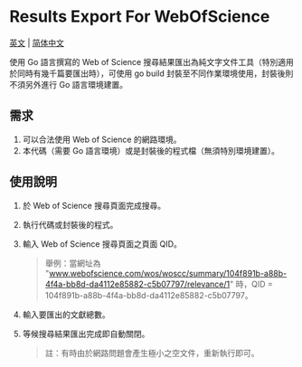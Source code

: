 # Results Export For WebOfScience
[英文](README.md) | [简体中文](README_zhCN.md)

使用 Go 語言撰寫的 Web of Science 搜尋結果匯出為純文字文件工具（特別適用於同時有幾千篇要匯出時），可使用 go build 封裝至不同作業環境使用，封裝後則不須另外進行 Go 語言環境建置。

## 需求

1. 可以合法使用 Web of Science 的網路環境。
2. 本代碼（需要 Go 語言環境）或是封裝後的程式檔（無須特別環境建置）。

## 使用說明

1. 於 Web of Science 搜尋頁面完成搜尋。

2. 執行代碼或封裝後的程式。

3. 輸入 Web of Science 搜尋頁面之頁面 QID。

	> 舉例：當網址為 "www.webofscience.com/wos/woscc/summary/104f891b-a88b-4f4a-bb8d-da4112e85882-c5b07797/relevance/1" 時，QID = 104f891b-a88b-4f4a-bb8d-da4112e85882-c5b07797。

4. 輸入要匯出的文獻總數。

5. 等候搜尋結果匯出完成即自動關閉。

	> 註：有時由於網路問題會產生極小之空文件，重新執行即可。


